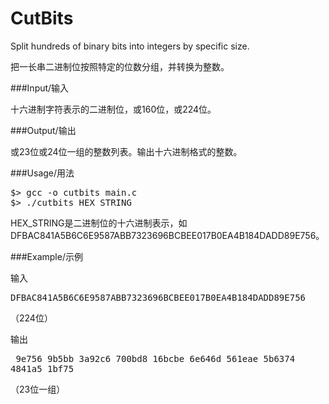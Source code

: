 CutBits
=======

Split hundreds of binary bits into integers by specific size.

把一长串二进制位按照特定的位数分组，并转换为整数。

###Input/输入

十六进制字符表示的二进制位，或160位，或224位。

###Output/输出

或23位或24位一组的整数列表。输出十六进制格式的整数。

###Usage/用法

<pre>
$> gcc -o cutbits main.c
$> ./cutbits HEX_STRING
</pre>

HEX_STRING是二进制位的十六进制表示，如DFBAC841A5B6C6E9587ABB7323696BCBEE017B0EA4B184DADD89E756。

###Example/示例

输入
<pre>DFBAC841A5B6C6E9587ABB7323696BCBEE017B0EA4B184DADD89E756</pre>
（224位）

输出<pre>
9e756
9b5bb
3a92c6
700bd8
16bcbe
6e646d
561eae
5b6374
4841a5
1bf75
</pre>
（23位一组）
